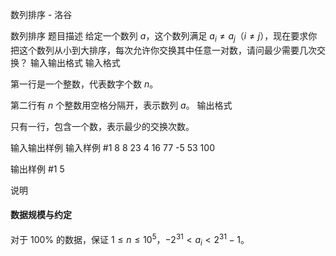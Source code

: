 



数列排序 - 洛谷














数列排序
题目描述
给定一个数列 $a$，这个数列满足 $a_i \not  =a_j$（$i\not=j$），现在要求你把这个数列从小到大排序，每次允许你交换其中任意一对数，请问最少需要几次交换？
输入输出格式
输入格式

第一行是一个整数，代表数字个数 $n$。

第二行有 $n$ 个整数用空格分隔开，表示数列 $a$。
输出格式

只有一行，包含一个数，表示最少的交换次数。


输入输出样例
输入样例 #1
8
8 23 4 16 77 -5 53 100

输出样例 #1
5


说明
#### 数据规模与约定

对于 $100\%$ 的数据，保证 $1\le n\le10^5$，$-2^{31}\lt a_i\lt2^{31}-1$。






